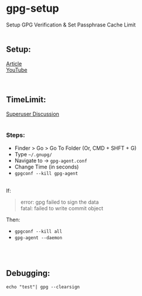 # gpg-setup


Setup GPG Verification & Set Passphrase Cache Limit <br> <br> 


## Setup:
[Article](https://daily-dev-tips.com/posts/how-to-verify-your-commits-on-github/)
<br>
[YouTube](https://www.youtube.com/watch?v=u9L5kDlU8rs&t=907s)

<br>

## TimeLimit:
[Superuser Discussion](https://superuser.com/questions/624343/keep-gnupg-credentials-cached-for-entire-user-session) <br> <br>

### Steps: <br>
- Finder > Go > Go To Folder (Or, CMD + SHFT + G)
- Type `~/.gnupg/`
- Navigate to -> `gpg-agent.conf`
- Change Time (in seconds)
- `gpgconf --kill gpg-agent`
<br> <br>

If: 
>   error: gpg failed to sign the data <br> 
>   fatal: failed to write commit object

Then: <br> 
- `gpgconf --kill all`
- `gpg-agent --daemon`

<br>
<br> 

## Debugging: <br>

`echo "test"| gpg --clearsign` 
